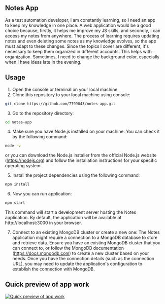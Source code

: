 ## Notes App 

<p>As a test automation developer, I am constantly learning, so I need an app to keep my knowledge in one place. A web application would be a good choice because, firstly, it helps me improve my JS skills, and secondly, I can access my notes from anywhere. The process of learning requires updating notes and even deleting some notes as my knowledge evolves, so the app must adapt to these changes. Since the topics I cover are different, it's necessary to keep them organized in different accounts. This helps with organization. Sometimes, I need to change the background color, especially when I have ideas late in the evening.</p>

## Usage

1. Open the console or terminal on your local machine.
2. Clone this repository to your local machine using console:
```sh
git clone https://github.com/7799043/notes-app.git
```
3. Go to the repository directory:
```sh
cd notes-app
```
4. Make sure you have Node.js installed on your machine. You can check it by the following command:
 ```sh 
 node -v 
 ``` 
 or you can download the Node.js installer from the official Node.js website (https://nodejs.org) and follow the installation instructions for your specific operating system.

5. Install the project dependencies using the following command:
 ```sh
npm install
```
6. Now you can run application:
```sh
npm start
```
This command will start a development server hosting the Notes application. By default, the application will be available at http://localhost:3000 in your browser.

7. Connect to an existing MongoDB cluster or create a new one:
The Notes application might require a connection to a MongoDB database to store and retrieve data. Ensure you have an existing MongoDB cluster that you can connect to, or follow the MongoDB documentation (https://docs.mongodb.com) to create a new cluster based on your needs. Once you have the connection details (such as the connection URL), you may need to update the application's configuration to establish the connection with MongoDB.

## Quick preview of app work
[![Quick preview of app work](https://img.youtube.com/vi/YKW9Za5yjZI/0.jpg)](https://www.youtube.com/watch?v=YKW9Za5yjZI)

<!-- 
#### PROJECT OBJECTIVE: 
The objective of this project is learn the basic of using GitHub and familiarize myself with the process of creating.

#### PROJECT DESCRIPTION: 
The project involves creating a simple application using JS based on a viedo tutorial. Here is a link: https://www.youtube.com/watch?v=UsNm8ZL3YaE

#### TOOLS USED: 
 - coffee
 - Visual Studio Code 
 - Full Stack HTML, CSS, JavaScript & Node.js

#### STEPS TAKEN IN THE PROJECT: 
-Implementing the code according to the video tutorials
(...)

#### LEARNINGS AND SUMMARY: 
(....)


#### DIFFERENCE FROM BASELINE:
- used of MongoDB v6.x instaed of v4.x 

#### IMPLICATION OF DIFFERENCE IN PROJECT:
- connect() no longer accepts a callback
 -->
